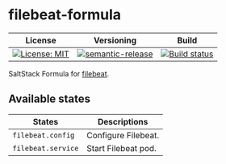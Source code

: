 # filebeat-formula

| License | Versioning | Build |
| ------- | ---------- | ----- |
| [![License: MIT](https://img.shields.io/badge/License-MIT-yellow.svg)](https://opensource.org/licenses/MIT) | [![semantic-release](https://img.shields.io/badge/%20%20%F0%9F%93%A6%F0%9F%9A%80-semantic--release-e10079.svg)](https://github.com/semantic-release/semantic-release) | [![Build status](https://ci.appveyor.com/api/projects/status/xm6fefjlirtvmqcl/branch/master?svg=true)](https://ci.appveyor.com/project/nikAizuddin/filebeat-formula/branch/master) |

SaltStack Formula for [filebeat](https://github.com/elastic/beats/tree/master/filebeat).


## Available states

| States | Descriptions |
| ------ | ------------ |
| `filebeat.config` | Configure Filebeat. |
| `filebeat.service` | Start Filebeat pod. |
